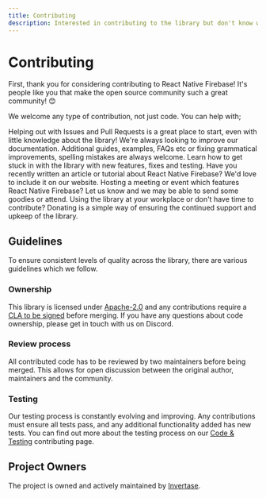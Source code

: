 ```yaml
---
title: Contributing
description: Interested in contributing to the library but don't know where to start?
---
```


# Contributing

First, thank you for considering contributing to React Native Firebase! It's people like you that make the open source community such a great community! 😊

We welcome any type of contribution, not just code. You can help with;

<Grid columns="2">
	<Block
		icon="error_outline"
		color="#2196f3"
		title="Issues & PRs"
		to="/contributing/issues-prs"
	>
		Helping out with Issues and Pull Requests is a great place to start, even with little knowledge about the library!
	</Block>
	<Block
		icon="library_books"
		color="#ffc107"
		title="Documentation"
		to="/contributing/documentation"
	>
		We're always looking to improve our documentation. Additional guides, examples, FAQs etc or fixing grammatical improvements, spelling mistakes are always welcome.
	</Block>
	<Block
		icon="code"
		color="#673ab7"
		title="Code & Testing"
		to="/contributing/code-testing"
	>
		Learn how to get stuck in with the library with new features, fixes and testing.
	</Block>
	<Block
		icon="edit"
		color="#673ab7"
		title="Marketing & Content"
		to="/contributing/marketing-content"
	>
		Have you recently written an article or tutorial about React Native Firebase? We'd love to include it on our website.
	</Block>
	<Block
		icon="person_pin"
		color="#3f51b5"
		title="Community"
		to="/contributing/community"
	>
		Hosting a meeting or event which features React Native Firebase? Let us know and we may be able to send some goodies or attend.
	</Block>
	<Block
		icon="attach_money"
		color="#ffeb3b"
		title="Donating"
		to="/contributing/donating"
	>
		Using the library at your workplace or don't have time to contribute? Donating is a simple way of ensuring the continued support and upkeep of the library.
	</Block>
</Grid>

## Guidelines

To ensure consistent levels of quality across the library, there are various guidelines which we follow.

### Ownership

This library is licensed under [Apache-2.0](https://www.apache.org/licenses/LICENSE-2.0) and any contributions require a [CLA to be signed](https://www.clahub.com/pages/why_cla) before merging. If you have any questions about code ownership, please get in touch with us on Discord.

### Review process

All contributed code has to be reviewed by two maintainers before being merged. This allows for open discussion between the original author, maintainers and the community.

### Testing

Our testing process is constantly evolving and improving. Any contributions must ensure all tests pass, and any additional functionality added has new tests. You can find out more about the testing process on our [Code & Testing](/contributing/code-testing) contributing page.

## Project Owners

The project is owned and actively maintained by [Invertase](https://invertase.io).
